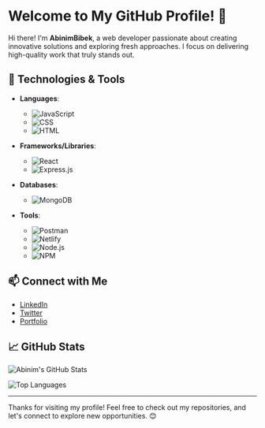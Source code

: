 # Welcome to My GitHub Profile! 👋



Hi there! I'm **AbinimBibek**, a web developer passionate about creating innovative solutions and exploring fresh approaches. I focus on delivering high-quality work that truly stands out.


## 🚀 Technologies & Tools

- **Languages**:
  - ![JavaScript](https://img.shields.io/badge/-JavaScript-F7DF1C?style=flat-square&logo=javascript&logoColor=black)
  - ![CSS](https://img.shields.io/badge/-CSS-1572B6?style=flat-square&logo=css3&logoColor=white)
  - ![HTML](https://img.shields.io/badge/-HTML-E34F26?style=flat-square&logo=html5&logoColor=white)

- **Frameworks/Libraries**:
  - ![React](https://img.shields.io/badge/-React-61DAFB?style=flat-square&logo=react&logoColor=black)
  - ![Express.js](https://img.shields.io/badge/-Express.js-000000?style=flat-square&logo=express&logoColor=white)

- **Databases**:
  - ![MongoDB](https://img.shields.io/badge/-MongoDB-47A248?style=flat-square&logo=mongodb&logoColor=white)

- **Tools**:
  - ![Postman](https://img.shields.io/badge/-Postman-FF6C37?style=flat-square&logo=postman&logoColor=white)
  - ![Netlify](https://img.shields.io/badge/-Netlify-00C7B7?style=flat-square&logo=netlify&logoColor=white)
  - ![Node.js](https://img.shields.io/badge/-Node.js-339933?style=flat-square&logo=node.js&logoColor=white)
  - ![NPM](https://img.shields.io/badge/-NPM-CB3837?style=flat-square&logo=npm&logoColor=white)

## 📫 Connect with Me

- [LinkedIn](https://www.linkedin.com/in/abinimbibek/)
- [Twitter](https://x.com/Bibekkumarkark5)
- [Portfolio](https://github.com/Abinim) 

## 📈 GitHub Stats

![Abinim's GitHub Stats](https://github-readme-stats.vercel.app/api?username=Abinim&show_icons=true&hide_title=true&count_private=true&include_all_commits=true&hide=prs&theme=dark)


![Top Languages](https://github-readme-stats.vercel.app/api/top-langs/?username=Abinim&layout=compact&theme=dark)

---

Thanks for visiting my profile! Feel free to check out my repositories, and let's connect to explore new opportunities. 😊
